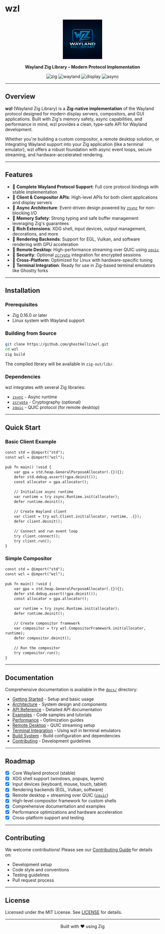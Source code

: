 # wzl

<div align="center">
  <img src="assets/icons/wzl.png" alt="wzl icon" width="128" height="128">

**Wayland Zig Library – Modern Protocol Implementation**

![zig](https://img.shields.io/badge/Zig-v0.16-yellow?logo=zig)
![wayland](https://img.shields.io/badge/Wayland-Protocol-blue?logo=wayland)
![display](https://img.shields.io/badge/Display-Server-orange?logo=gnome)
![async](https://img.shields.io/badge/Async-zsync-green)

</div>

---

## Overview

**wzl** (Wayland Zig Library) is a **Zig-native implementation** of the Wayland protocol designed for modern display servers, compositors, and GUI applications. Built with Zig's memory safety, async capabilities, and performance in mind, wzl provides a clean, type-safe API for Wayland development.

Whether you're building a custom compositor, a remote desktop solution, or integrating Wayland support into your Zig application (like a terminal emulator), wzl offers a robust foundation with async event loops, secure streaming, and hardware-accelerated rendering.

---

## Features

- 🔹 **Complete Wayland Protocol Support**: Full core protocol bindings with stable implementation
- 🔹 **Client & Compositor APIs**: High-level APIs for both client applications and display servers
- 🔹 **Async Architecture**: Event-driven design powered by [`zsync`](https://github.com/ghostkellz/zsync) for non-blocking I/O
- 🔹 **Memory Safety**: Strong typing and safe buffer management leveraging Zig's guarantees
- 🔹 **Rich Extensions**: XDG shell, input devices, output management, decorations, and more
- 🔹 **Rendering Backends**: Support for EGL, Vulkan, and software rendering with GPU acceleration
- 🔹 **Remote Desktop**: High-performance streaming over QUIC using [`zquic`](https://github.com/ghostkellz/zquic)
- 🔹 **Security**: Optional [`zcrypto`](https://github.com/ghostkellz/zcrypto) integration for encrypted sessions
- 🔹 **Cross-Platform**: Optimized for Linux with hardware-specific tuning
- 🔹 **Terminal Integration**: Ready for use in Zig-based terminal emulators like Ghostty forks

---

## Installation

### Prerequisites
- Zig 0.16.0 or later
- Linux system with Wayland support

### Building from Source

```bash
git clone https://github.com/ghostkellz/wzl.git
cd wzl
zig build
```

The compiled library will be available in `zig-out/lib/`.

### Dependencies
wzl integrates with several Zig libraries:
- [`zsync`](https://github.com/ghostkellz/zsync) - Async runtime
- [`zcrypto`](https://github.com/ghostkellz/zcrypto) - Cryptography (optional)
- [`zquic`](https://github.com/ghostkellz/zquic) - QUIC protocol (for remote desktop)

---

## Quick Start

### Basic Client Example

```zig
const std = @import("std");
const wzl = @import("wzl");

pub fn main() !void {
    var gpa = std.heap.GeneralPurposeAllocator(.{}){};
    defer std.debug.assert(!gpa.deinit());
    const allocator = gpa.allocator();

    // Initialize async runtime
    var runtime = try zsync.Runtime.init(allocator);
    defer runtime.deinit();

    // Create Wayland client
    var client = try wzl.Client.init(allocator, runtime, .{});
    defer client.deinit();

    // Connect and run event loop
    try client.connect();
    try client.run();
}
```

### Simple Compositor

```zig
const std = @import("std");
const wzl = @import("wzl");

pub fn main() !void {
    var gpa = std.heap.GeneralPurposeAllocator(.{}){};
    defer std.debug.assert(!gpa.deinit());
    const allocator = gpa.allocator();

    var runtime = try zsync.Runtime.init(allocator);
    defer runtime.deinit();

    // Create compositor framework
    var compositor = try wzl.CompositorFramework.init(allocator, runtime);
    defer compositor.deinit();

    // Run the compositor
    try compositor.run();
}
```

---

## Documentation

Comprehensive documentation is available in the [`docs/`](docs/) directory:

- [Getting Started](docs/getting-started.md) - Setup and basic usage
- [Architecture](docs/architecture.md) - System design and components
- [API Reference](docs/api/) - Detailed API documentation
- [Examples](docs/examples/) - Code samples and tutorials
- [Performance](docs/performance.md) - Optimization guides
- [Remote Desktop](docs/remote-desktop.md) - QUIC streaming setup
- [Terminal Integration](docs/integrations/terminal-emulators.md) - Using wzl in terminal emulators
- [Build System](docs/build-system.md) - Build configuration and dependencies
- [Contributing](docs/contributing.md) - Development guidelines

---

## Roadmap

- [x] Core Wayland protocol (stable)
- [x] XDG shell support (windows, popups, layers)
- [x] Input devices (keyboard, mouse, touch, tablet)
- [x] Rendering backends (EGL, Vulkan, software)
- [x] Remote desktop + streaming over QUIC ([`zquic`](https://github.com/ghostkellz/zquic))
- [x] High-level compositor framework for custom shells
- [x] Comprehensive documentation and examples
- [x] Performance optimizations and hardware acceleration
- [x] Cross-platform support and testing

---

## Contributing

We welcome contributions! Please see our [Contributing Guide](docs/contributing.md) for details on:

- Development setup
- Code style and conventions
- Testing guidelines
- Pull request process

---

## License

Licensed under the MIT License. See [LICENSE](LICENSE) for details.

---

<div align="center">
  <p>Built with ❤️ using Zig</p>
</div>

